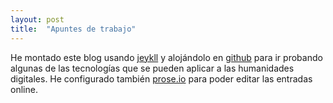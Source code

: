 ```yaml
---
layout: post
title:  "Apuntes de trabajo"
---
```


He montado este blog usando [jeykll](http://jekyllrb.com/) y alojándolo en [github](https://github.com) para ir probando algunas de las tecnologías que se pueden aplicar a las humanidades digitales. He configurado también [prose.io](http://prose.io/) para poder editar las entradas online.